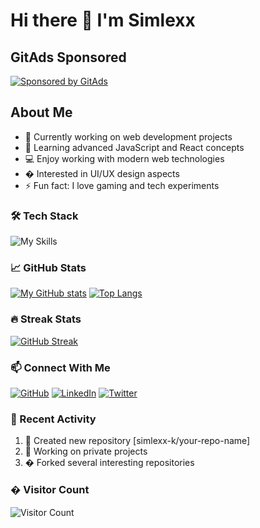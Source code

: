 # Hi there 👋 I'm Simlexx

<!-- GitAds-Verify: 
Z4I916C4OF7SE94X76HTUID7YCGXTAT2 -->
## GitAds Sponsored
[![Sponsored by GitAds](https://gitads.dev/v1/ad-serve?source=simlexx-k/simlexx-k@github)](https://gitads.dev/v1/ad-track?source=simlexx-k/simlexx-k@github)

## About Me
- 🔭 Currently working on web development projects
- 🌱 Learning advanced JavaScript and React concepts
- 💻 Enjoy working with modern web technologies
- � Interested in UI/UX design aspects
- ⚡ Fun fact: I love gaming and tech experiments

### 🛠️ Tech Stack
![My Skills](https://skillicons.dev/icons?i=js,html,css,react,nodejs,git,github,vscode)

### 📈 GitHub Stats
[![My GitHub stats](https://github-readme-stats.vercel.app/api?username=simlexx-k&show_icons=true&theme=dracula)](https://github.com/simlexx-k)
[![Top Langs](https://github-readme-stats.vercel.app/api/top-langs/?username=simlexx-k&layout=compact&theme=dracula)](https://github.com/simlexx-k)

### 🔥 Streak Stats
[![GitHub Streak](https://streak-stats.demolab.com/?user=simlexx-k&theme=dracula)](https://git.io/streak-stats)

### 📫 Connect With Me
[![GitHub](https://img.shields.io/badge/GitHub-100000?style=for-the-badge&logo=github&logoColor=white)](https://github.com/simlexx-k)
[![LinkedIn](https://img.shields.io/badge/LinkedIn-0077B5?style=for-the-badge&logo=linkedin&logoColor=white)](https://www.linkedin.com/in/yourprofile)
[![Twitter](https://img.shields.io/badge/Twitter-1DA1F2?style=for-the-badge&logo=twitter&logoColor=white)](https://twitter.com/yourhandle)

### 🎯 Recent Activity
<!--START_SECTION:activity-->
1. 🎉 Created new repository [simlexx-k/your-repo-name]
2. 🔨 Working on private projects
3. � Forked several interesting repositories
<!--END_SECTION:activity-->

### � Visitor Count
![Visitor Count](https://profile-counter.glitch.me/simlexx-k/count.svg)
